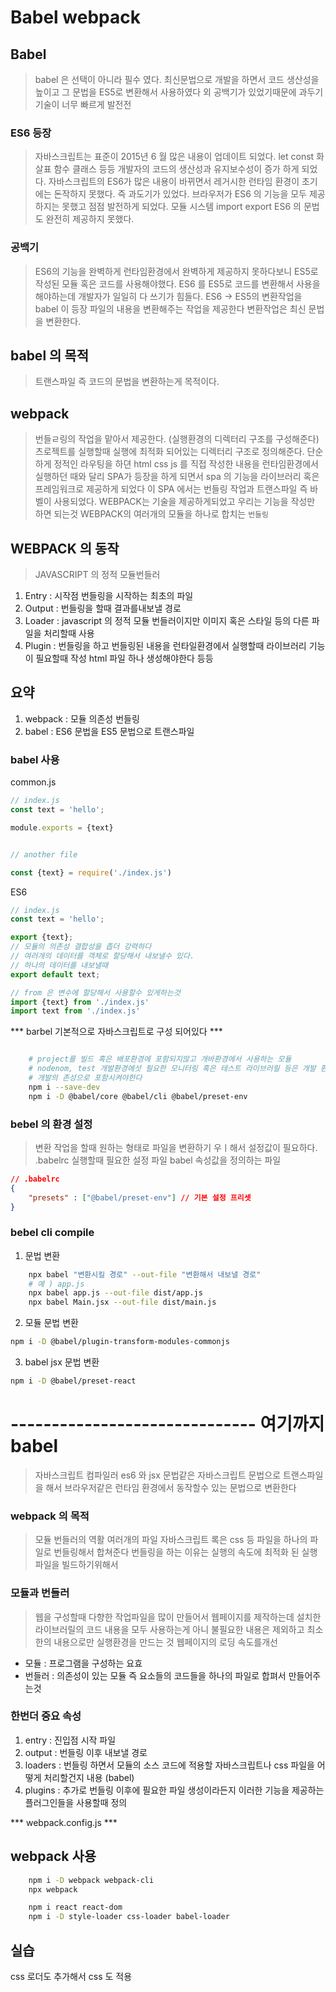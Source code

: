 
# Babel webpack

## Babel 
> babel 은 선택이 아니라 필수 였다.
> 최신문법으로 개발을 하면서 코드 생산성을 높이고 그 문법을 ES5로 변환해서 사용하였다
> 외 공백기가 있었기때문에 과두기 기술이 너무 빠르게 발전전

### ES6 등장
> 자바스크립트는 표준이 2015년 6 월 많은 내용이 업데이트 되었다.
> let const 화살표 함수 클래스 등등 개발자의 코드의 생산성과 유지보수성이 증가 하게 되었다.
> 자바스크립트의 ES6가 많은 내용이 바뀌면서 레거시한 런타임 환경이 초기에는 돈작하지 못했다.
> 즉 과도기가 있었다.
> 브라우저가 ES6 의 기능을 모두 제공하지는 못했고 점점 발전하게 되었다.
> 모듈 시스템 import export ES6 의 문법도 완전히 제공하지 못했다.

### 공백기
> ES6의 기능을 완벽하게 런타임환경에서 완벽하게 제공하지 못하다보니
> ES5로 작성된 모듈 혹은 코드를 사용해야했다.
> ES6 를 ES5로 코드를 변환해서 사용을 해야하는데 개발자가 일일히 다 쓰기가 힘들다.
> ES6 -> ES5의 변환작업을  babel 이 등장 파일의 내용을 변환해주는 작업을 제공한다
> 변환작업은 최신 문법을 변환한다.

## babel 의 목적
> 트랜스파일 즉 코드의 문법을 변환하는게 목적이다.

## webpack
> 번들ㄹ링의 작업을 맡아서 제공한다. (실행환경의 디렉터리 구조를 구성해준다)
> 츠로젝트를 실행할때 실행에 최적화 되어있는 디렉터리 구조로 정의해준다.
> 단순하게 정적인 라우팅을 하뎐 html css js 를 직접 작성한 내용을 런타임환경에서 실행하던 때와 달리
> SPA가 등장을 하게 되면서 spa 의 기능을 라이브러리 혹은 프레임워크로 제공하게 되었다
> 이 SPA 에서는 번들링 작업과 트랜스파일 즉 바벨이 사용되었다.
> WEBPACK는 기술을 제공하게되었고 우리는 기능을 작성만 하면 되는것
> WEBPACK의 여러개의 모듈을 하나로 합치는 `번들링`

## WEBPACK 의 동작
> JAVASCRIPT 의 정적 모듈번들러

1. Entry : 시작점 번들링을 시작하는 최초의 파일
2. Output : 번들링을 할때 결과를내보낼 경로
3. Loader : javascript 의 정적 모듈 번들러이지만 이미지 혹은 스타일 등의 다른 파일을 처리할때 사용
4. Plugin : 번들링을 하고 번들링된 내용을 런타일환경에서 실행할때 라이브러리 기능이 필요할때 작성 html 파일 하나 생성해야한다 등등

## 요약 
1. webpack : 모듈 의존성 번들링
2. babel : ES6 문법을 ES5 문법으로 트랜스파일

###  babel 사용

common.js
``` js
// index.js
const text = 'hello';

module.exports = {text}


// another file

const {text} = require('./index.js')


```

ES6
```js
// index.js
const text = 'hello';

export {text}; 
// 모듈의 의존성 결합성을 좁더 강력하다
// 여러개의 데이터를 객체로 할당해서 내보낼수 있다.
// 하나의 데이터를 내보낼때
export default text;

// from 은 변수에 할당해서 사용할수 있게하는것
import {text} from './index.js'
import text from './index.js'

```

*** barbel  기본적으로 자바스크립트로 구성 되어있다 ***

```sh

    # project를 빌드 혹은 배포환경에 포함되지않고 개바환경에서 사용하는 모듈
    # nodenom, test 개발환경에섯 필요한 모니터링 혹은 테스트 라이브러릴 등은 개발 환경에서만 사용하기깨문에
    # 개발의 존성으로 포함시켜야한다
    npm i --save-dev
    npm i -D @babel/core @babel/cli @babel/preset-env

```

### bebel 의 환경 설정
> 변환 작업을 할때 원하는 형태로 파일을 변환하기 우ㅣ해서 설정값이 필요하다.
> .babelrc 실행할때 필요한 설정 파일 babel 속성값을 정의하는 파일

```json
// .babelrc
{
    "presets" : ["@babel/preset-env"] // 기본 설정 프리셋
}

```

### bebel cli compile

1. 문법 변환
```sh
    npx babel "변환시킬 경로" --out-file "변환해서 내보낼 경로"
    # 예 ) app.js
    npx babel app.js --out-file dist/app.js
    npx babel Main.jsx --out-file dist/main.js

```


2. 모듈 문법 변환 
```sh
npm i -D @babel/plugin-transform-modules-commonjs

```

3. babel jsx 문법 변환
```sh
npm i -D @babel/preset-react

```

# ------------------------------ 여기까지 babel
> 자바스크립트 컴파일러 es6 와 jsx 문법같은 자바스크립트 문법으로 트랜스파일을 해서 브라우저같은 런타임 환경에서 동작할수 있는 문법으로 변환한다

### webpack 의 목적
> 모듈 번들러의 역활 여러개의 파일 자바스크립트 록은 css 등 파일을 하나의 파일로 번들링해서 합쳐준다
> 번들링을 하는 이유는 실행의 속도에 최적화 된 실행 파일을 빌드하기위해서

### 모듈과 번들러
> 웹을 구성할때 다향한 작업파일을 많이 만들어서 웹페이지를 제작하는데 
> 설치한 라이브러릴의 코드 내용을 모두 사용하는게 아니 불필요한 내용은 제외하고 최소한의 내용으로만 실행환경을 만드는 것 웹페이지의 로딩 속도를개선
- 모듈 : 프로그램을 구성하는 요효
- 번들러 : 의존성이 있는 모듈 즉 요소들의 코드들을 하나의 파일로 합펴서 만들어주는것

### 한번더 중요 속성
1. entry : 진입점 시작 파일
2. output : 번들링 이후 내보낼 경로
3. loaders : 번들링 하면서 모듈의 소스 코드에 적용할 자바스크립트나 css 파일을 어떻게 처리할건지 내용 (babel)
4. plugins : 추가로 번들링 이후에 필요한 파일 생성이라든지 이러한 기능을 제공하는 플러그인들을 사용할때 정의


*** webpack.config.js ***

## webpack 사용

```sh
    npm i -D webpack webpack-cli
    npx webpack

    npm i react react-dom
    npm i -D style-loader css-loader babel-loader
```

## 실습 
css 로더도 추가해서 css 도 적용